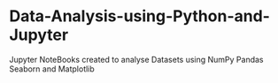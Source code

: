 # Data-Analysis-using-Python-and-Jupyter
Jupyter NoteBooks created to analyse Datasets using NumPy Pandas Seaborn and Matplotlib
